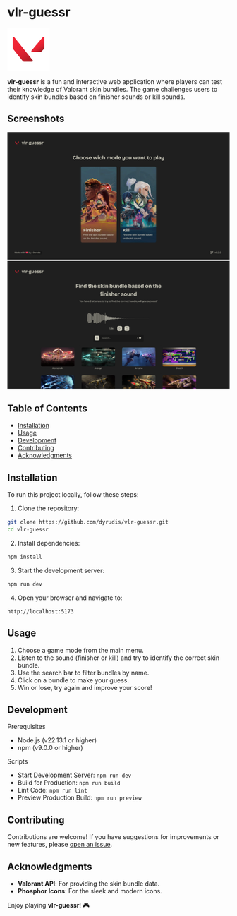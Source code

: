 # vlr-guessr

![vlr-guessr Icon](src/assets/icon.svg)

**vlr-guessr** is a fun and interactive web application where players can test their knowledge of Valorant skin bundles. The game challenges users to identify skin bundles based on finisher sounds or kill sounds.

## Screenshots

![alt text](images/screenshot1.png)
![alt text](images/screenshot2.png)

## Table of Contents

- [Installation](#installation)
- [Usage](#usage)
- [Development](#development)
- [Contributing](#contributing)
- [Acknowledgments](#acknowledgments)

## Installation

To run this project locally, follow these steps:

1. Clone the repository:

```bash
git clone https://github.com/dyrudis/vlr-guessr.git
cd vlr-guessr
```

2. Install dependencies:

```bash
npm install
```

3. Start the development server:

```bash
npm run dev
```

4. Open your browser and navigate to:

```plaintext
http://localhost:5173
```

## Usage

1. Choose a game mode from the main menu.
2. Listen to the sound (finisher or kill) and try to identify the correct skin bundle.
3. Use the search bar to filter bundles by name.
4. Click on a bundle to make your guess.
5. Win or lose, try again and improve your score!

## Development

Prerequisites

- Node.js (v22.13.1 or higher)
- npm (v9.0.0 or higher)

Scripts

- Start Development Server: `npm run dev`
- Build for Production: `npm run build`
- Lint Code: `npm run lint`
- Preview Production Build: `npm run preview`

## Contributing

Contributions are welcome! If you have suggestions for improvements or new features, please [open an issue](https://github.com/Dyrudis/vlr-guessr/issues/new).

## Acknowledgments

- **Valorant API**: For providing the skin bundle data.
- **Phosphor Icons**: For the sleek and modern icons.

Enjoy playing **vlr-guessr**! 🎮

